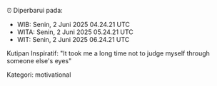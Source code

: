 ⏰ Diperbarui pada:
- WIB: Senin, 2 Juni 2025 04.24.21 UTC
- WITA: Senin, 2 Juni 2025 05.24.21 UTC
- WIT: Senin, 2 Juni 2025 06.24.21 UTC

Kutipan Inspiratif:
"It took me a long time not to judge myself through someone else's eyes"


Kategori: motivational

